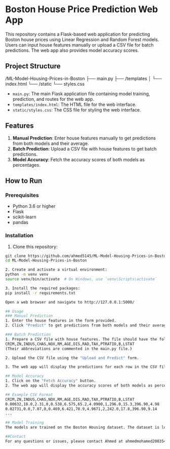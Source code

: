 # Boston House Price Prediction Web App

This repository contains a Flask-based web application for predicting Boston house prices using Linear Regression and Random Forest models. Users can input house features manually or upload a CSV file for batch predictions. The web app also provides model accuracy scores.

## Project Structure

/ML-Model-Housing-Prices-in-Boston
├── main.py
├── /templates
│ └── index.html
└── /static
└── styles.css

- `main.py`: The main Flask application file containing model training, prediction, and routes for the web app.
- `templates/index.html`: The HTML file for the web interface.
- `static/styles.css`: The CSS file for styling the web interface.

## Features

1. **Manual Prediction**: Enter house features manually to get predictions from both models and their average.
2. **Batch Prediction**: Upload a CSV file with house features to get batch predictions.
3. **Model Accuracy**: Fetch the accuracy scores of both models as percentages.

## How to Run

### Prerequisites

- Python 3.6 or higher
- Flask
- scikit-learn
- pandas

### Installation

1. Clone this repository:

```bash
git clone https://github.com/ahmed5145/ML-Model-Housing-Prices-in-Boston.git
cd ML-Model-Housing-Prices-in-Boston

2. Create and activate a virtual environment:
python -m venv venv
source venv/bin/activate  # On Windows, use `venv\Scripts\activate`

3. Install the required packages:
pip install -r requirements.txt

Open a web browser and navigate to http://127.0.0.1:5000/

## Usage
### Manual Prediction
1. Enter the house features in the form provided.
2. Click "Predict" to get predictions from both models and their average.

### Batch Prediction
1. Prepare a CSV file with house features. The file should have the following columns:
CRIM,ZN,INDUS,CHAS,NOX,RM,AGE,DIS,RAD,TAX,PTRATIO,B,LSTAT
(Their abbreviations are commented in the main.py file.)

2. Upload the CSV file using the "Upload and Predict" form.

3. The web app will display the predictions for each row in the CSV file.

## Model Accuracy
1. Click on the "Fetch Accuracy" button.
2. The web app will display the accuracy scores of both models as percentages.

## Example CSV Format
CRIM,ZN,INDUS,CHAS,NOX,RM,AGE,DIS,RAD,TAX,PTRATIO,B,LSTAT
0.00632,18.0,2.31,0,0.538,6.575,65.2,4.0900,1,296.0,15.3,396.90,4.98
0.02731,0.0,7.07,0,0.469,6.421,78.9,4.9671,2,242.0,17.8,396.90,9.14
...

## Model Training
The models are trained on the Boston Housing dataset. The dataset is loaded from a URL (find in main.py) and split into training and testing sets. Linear Regression and Random Forest models are trained on the training set.

##Contact
For any questions or issues, please contact Ahmed at ahmedmohamed200354@gmail.com

